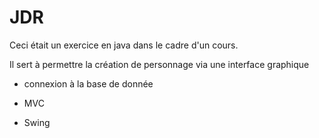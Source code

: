# JDR

Ceci était un exercice en java dans le cadre d'un cours.

Il sert à permettre la création de personnage via une interface graphique 

- connexion à la base de donnée

- MVC

- Swing
